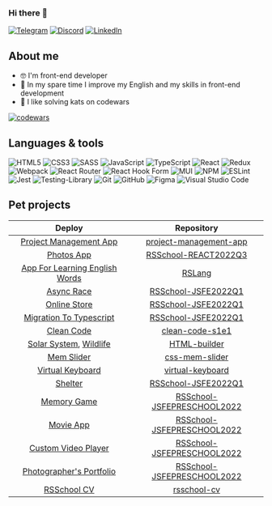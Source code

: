 ### Hi there 👋

[![Telegram](https://img.shields.io/badge/Telegram-%23f2f2f2.svg?style=for-the-badge&logo=telegram&logoColor=black)](https://t.me/nozei1)
[![Discord](https://img.shields.io/badge/Discord-%23f2f2f2.svg?style=for-the-badge&logo=discord&logoColor=black)](https://discord.com/users/382646209967423491)
[![LinkedIn](https://img.shields.io/badge/linkedin-%23f2f2f2.svg?style=for-the-badge&logo=linkedin&logoColor=black)](https://www.linkedin.com/in/nozeil/)

## About me
- 🤓 I'm front-end developer
- 🌱 In my spare time I improve my English and my skills in front-end development
- 🥷 I like solving kats on codewars

[![codewars](https://www.codewars.com/users/Nozeil/badges/large)](https://www.codewars.com/users/Nozeil)

## Languages & tools
![HTML5](https://img.shields.io/badge/html5-%23f2f2f2.svg?style=for-the-badge&logo=html5&logoColor=black)
![CSS3](https://img.shields.io/badge/css3-%23f2f2f2.svg?style=for-the-badge&logo=css3&logoColor=black)
![SASS](https://img.shields.io/badge/SASS-%23f2f2f2.svg?style=for-the-badge&logo=SASS&logoColor=black)
![JavaScript](https://img.shields.io/badge/javascript-%23f2f2f2.svg?style=for-the-badge&logo=javascript&logoColor=black)
![TypeScript](https://img.shields.io/badge/typescript-%23f2f2f2.svg?style=for-the-badge&logo=typescript&logoColor=black)
![React](https://img.shields.io/badge/react-%23f2f2f2.svg?style=for-the-badge&logo=react&logoColor=black)
![Redux](https://img.shields.io/badge/redux-%23f2f2f2.svg?style=for-the-badge&logo=redux&logoColor=black)
![Webpack](https://img.shields.io/badge/webpack-%23f2f2f2.svg?style=for-the-badge&logo=webpack&logoColor=black)
![React Router](https://img.shields.io/badge/React_Router-%23f2f2f2.svg?style=for-the-badge&logo=react-router&logoColor=black)
![React Hook Form](https://img.shields.io/badge/React%20Hook%20Form-%23f2f2f2.svg?style=for-the-badge&logo=reacthookform&logoColor=black)
![MUI](https://img.shields.io/badge/MUI-%23f2f2f2.svg?style=for-the-badge&logo=mui&logoColor=black)
![NPM](https://img.shields.io/badge/NPM-%23f2f2f2.svg?style=for-the-badge&logo=npm&logoColor=black)
![ESLint](https://img.shields.io/badge/ESLint-%23f2f2f2.svg?style=for-the-badge&logo=eslint&logoColor=black)
![Jest](https://img.shields.io/badge/-jest-%23f2f2f2.svg?style=for-the-badge&logo=jest&logoColor=black)
![Testing-Library](https://img.shields.io/badge/-TestingLibrary-%23f2f2f2.svg?style=for-the-badge&logo=testing-library&logoColor=black)
![Git](https://img.shields.io/badge/git-%23f2f2f2.svg?style=for-the-badge&logo=git&logoColor=black)
![GitHub](https://img.shields.io/badge/github-%23f2f2f2.svg?style=for-the-badge&logo=github&logoColor=black)
![Figma](https://img.shields.io/badge/figma-%23f2f2f2.svg?style=for-the-badge&logo=figma&logoColor=black)
![Visual Studio Code](https://img.shields.io/badge/Visual%20Studio%20Code-%23f2f2f2.svg?style=for-the-badge&logo=visual-studio-code&logoColor=black)

## Pet projects 
| Deploy | Repository |
| :---: | :---: |
| [Project Management App](https://nozeil.github.io/project-management-app/) | [project-management-app](https://github.com/Nozeil/project-management-app) |
| [Photos App](https://nozeil.github.io/RSSchool-REACT2022Q3/) | [RSSchool-REACT2022Q3](https://github.com/Nozeil/RSSchool-REACT2022Q3/tree/react-redux) |
| [App For Learning English Words](https://nozeil.github.io/RSLang/RSLang/) | [RSLang](https://github.com/Nozeil/RSLang) |
| [Async Race](https://nozeil.github.io/RSSchool-JSFE2022Q1/async-race/) | [RSSchool-JSFE2022Q1](https://github.com/Nozeil/RSSchool-JSFE2022Q1/tree/async-race) |
| [Online Store](https://nozeil.github.io/RSSchool-JSFE2022Q1/online-store/) | [RSSchool-JSFE2022Q1](https://github.com/Nozeil/RSSchool-JSFE2022Q1/tree/online-store) |
| [Migration To Typescript](https://nozeil.github.io/RSSchool-JSFE2022Q1/migration-to-ts/) | [RSSchool-JSFE2022Q1](https://github.com/Nozeil/RSSchool-JSFE2022Q1/tree/migration-to-ts) |
| [Clean Code](https://nozeil.github.io/clean-code-s1e1/) | [clean-code-s1e1](https://github.com/Nozeil/clean-code-s1e1) |
| [Solar System](https://nozeil.github.io/HTML-builder/solar-system/), [Wildlife](https://nozeil.github.io/HTML-builder/wildlife/) | [HTML-builder](https://github.com/Nozeil/HTML-builder) |
| [Mem Slider](https://nozeil.github.io/css-mem-slider/cssMemSlider/index.html) | [css-mem-slider](https://github.com/Nozeil/css-mem-slider) |
| [Virtual Keyboard](https://nozeil.github.io/virtual-keyboard/) | [virtual-keyboard](https://github.com/Nozeil/virtual-keyboard) |
| [Shelter](https://nozeil.github.io/RSSchool-JSFE2022Q1/shelter/pages/main/) | [RSSchool-JSFE2022Q1](https://github.com/Nozeil/RSSchool-JSFE2022Q1/tree/gh-pages/shelter) |
| [Memory Game](https://nozeil.github.io/RSSchool-JSFEPRESCHOOL2022/memory-game/) | [RSSchool-JSFEPRESCHOOL2022](https://github.com/Nozeil/RSSchool-JSFEPRESCHOOL2022/tree/memory-game) |
| [Movie App](https://nozeil.github.io/RSSchool-JSFEPRESCHOOL2022/movie-app/) | [RSSchool-JSFEPRESCHOOL2022](https://github.com/Nozeil/RSSchool-JSFEPRESCHOOL2022/tree/movie-app) |
| [Custom Video Player](https://nozeil.github.io/RSSchool-JSFEPRESCHOOL2022/portfolio/#video) | [RSSchool-JSFEPRESCHOOL2022](https://github.com/Nozeil/RSSchool-JSFEPRESCHOOL2022/tree/portfolio-video) |
| [Photographer's Portfolio](https://nozeil.github.io/RSSchool-JSFEPRESCHOOL2022/portfolio/) | [RSSchool-JSFEPRESCHOOL2022](https://github.com/Nozeil/RSSchool-JSFEPRESCHOOL2022/tree/gh-pages/portfolio) |
| [RSSchool CV](https://nozeil.github.io/rsschool-cv/) | [rsschool-cv](https://github.com/Nozeil/rsschool-cv) |



<!--

**Nozeil/Nozeil** is a ✨ _special_ ✨ repository because its `README.md` (this file) appears on your GitHub profile.

Here are some ideas to get you started:

- 🔭 I’m currently working on ...
- 🌱 I’m currently learning ...
- 👯 I’m looking to collaborate on ...
- 🤔 I’m looking for help with ...
- 💬 Ask me about ...
- 📫 How to reach me: ...
- 😄 Pronouns: ...
- ⚡ Fun fact: ...
-->

